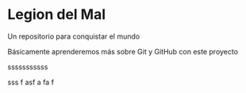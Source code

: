 # Legion del Mal
Un repositorio para conquistar el mundo

Básicamente aprenderemos más sobre Git y GitHub con este proyecto

sssssssssss

sss
f
asf
a
fa
f
